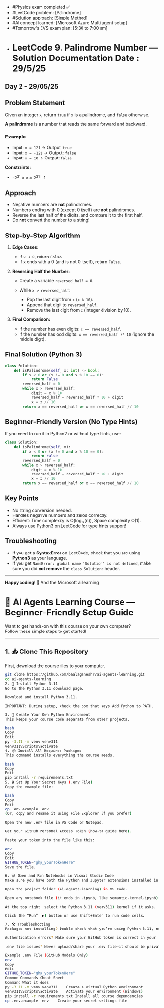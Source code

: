
- #Physics exam completed ✅
- #LeetCode problem: [Palindrome]
- #Solution approach: [Simple Method]
- #AI concept learned: [Microsoft Azure Multi agent setup]
- #Tomorrow's EVS exam plan: [5:30 to 7:00 am]
- # LeetCode 9. Palindrome Number — Solution Documentation Date : 29/5/25
## Day 2 - 29/05/25

## Problem Statement

Given an integer `x`, return `true` if `x` is a palindrome, and `false` otherwise.

**A palindrome** is a number that reads the same forward and backward.

### Example

* Input: `x = 121`  → Output: `true`
* Input: `x = -121` → Output: `false`
* Input: `x = 10`   → Output: `false`

**Constraints:**

* -2<sup>31</sup> ≤ x ≤ 2<sup>31</sup> - 1

## Approach

* Negative numbers are **not** palindromes.
* Numbers ending with 0 (except 0 itself) are **not** palindromes.
* Reverse the last half of the digits, and compare it to the first half.
* Do **not** convert the number to a string!

## Step-by-Step Algorithm

1. **Edge Cases:**

   * If `x < 0`, return `False`.
   * If `x` ends with a 0 (and is not 0 itself), return `False`.
2. **Reversing Half the Number:**

   * Create a variable `reversed_half = 0`.
   * While `x > reversed_half`:

     * Pop the last digit from `x` (`x % 10`).
     * Append that digit to `reversed_half`.
     * Remove the last digit from `x` (integer division by 10).
3. **Final Comparison:**

   * If the number has even digits: `x == reversed_half`.
   * If the number has odd digits: `x == reversed_half // 10` (ignore the middle digit).

## Final Solution (Python 3)

```python
class Solution:
    def isPalindrome(self, x: int) -> bool:
        if x < 0 or (x != 0 and x % 10 == 0):
            return False
        reversed_half = 0
        while x > reversed_half:
            digit = x % 10
            reversed_half = reversed_half * 10 + digit
            x = x // 10
        return x == reversed_half or x == reversed_half // 10
```

## Beginner-Friendly Version (No Type Hints)

If you need to run it in Python2 or without type hints, use:

```python
class Solution:
    def isPalindrome(self, x):
        if x < 0 or (x != 0 and x % 10 == 0):
            return False
        reversed_half = 0
        while x > reversed_half:
            digit = x % 10
            reversed_half = reversed_half * 10 + digit
            x = x // 10
        return x == reversed_half or x == reversed_half // 10
```

## Key Points

* No string conversion needed.
* Handles negative numbers and zeros correctly.
* Efficient: Time complexity is O(log₁₀(n)), Space complexity O(1).
* Always use Python3 on LeetCode for type hints support!

## Troubleshooting

* If you get a **SyntaxError** on LeetCode, check that you are using **Python3** as your language.
* If you get `NameError: global name 'Solution' is not defined`, make sure you did **not remove** the `class Solution:` header.

---

**Happy coding!** 🎉 And the Microsoft ai learning 
# 🚀 AI Agents Learning Course — Beginner-Friendly Setup Guide

Want to get hands-on with this course on your own computer?  
Follow these simple steps to get started!

---

## 1. 📥 Clone This Repository

First, download the course files to your computer.

```bash
git clone https://github.com/baalaganeshr/ai-agents-learning.git
cd ai-agents-learning
2. 🐍 Install Python 3.11
Go to the Python 3.11 download page.

Download and install Python 3.11.

IMPORTANT: During setup, check the box that says Add Python to PATH.

3. 🧪 Create Your Own Python Environment
This keeps your course code separate from other projects.

bash
Copy
Edit
py -3.11 -m venv venv311
venv311\Scripts\activate
4. 📦 Install All Required Packages
This command installs everything the course needs.

bash
Copy
Edit
pip install -r requirements.txt
5. 🔒 Set Up Your Secret Keys (.env File)
Copy the example file:

bash
Copy
Edit
cp .env.example .env
(Or, copy and rename it using File Explorer if you prefer)

Open the new .env file in VS Code or Notepad.

Get your GitHub Personal Access Token (how-to guide here).

Paste your token into the file like this:

env
Copy
Edit
GITHUB_TOKEN="ghp_yourTokenHere"
Save the file.

6. 💻 Open and Run Notebooks in Visual Studio Code
Make sure you have both the Python and Jupyter extensions installed in VS Code.

Open the project folder (ai-agents-learning) in VS Code.

Open any notebook file (it ends in .ipynb, like semantic-kernel.ipynb).

At the top right, select the Python 3.11 (venv311) kernel if it asks.

Click the “Run” (▶️) button or use Shift+Enter to run code cells.

7. 🛠 Troubleshooting
Packages not installing? Double-check that you’re using Python 3.11, not a newer version.

Authentication errors? Make sure your GitHub token is correct in your .env file.

.env file issues? Never upload/share your .env file—it should be private.

Example .env File (GitHub Models Only)
env
Copy
Edit
GITHUB_TOKEN="ghp_yourTokenHere"
Common Commands Cheat Sheet
Command	What it does
py -3.11 -m venv venv311	Create a virtual Python environment
venv311\Scripts\activate	Activate your environment (Windows)
pip install -r requirements.txt	Install all course dependencies
cp .env.example .env	Create your secret settings file


